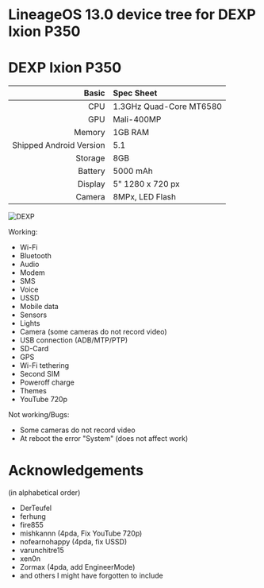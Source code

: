 # LineageOS 13.0 device tree for DEXP Ixion P350

DEXP Ixion P350
==============

Basic   | Spec Sheet
-------:|:-------------------------
CPU     | 1.3GHz Quad-Core MT6580
GPU     | Mali-400MP
Memory  | 1GB RAM
Shipped Android Version | 5.1
Storage | 8GB
Battery | 5000 mAh
Display | 5" 1280 x 720 px
Camera  | 8MPx, LED Flash

![DEXP](https://content2.onliner.by/catalog/device/main/28756eabf91d930d247cb06211958125.jpeg "DEXP Ixion P350 Tundra Black")

Working:
- Wi-Fi
- Bluetooth
- Audio
- Modem
- SMS
- Voice
- USSD
- Mobile data
- Sensors
- Lights
- Camera (some cameras do not record video)
- USB connection (ADB/MTP/PTP)
- SD-Card
- GPS
- Wi-Fi tethering
- Second SIM
- Poweroff charge
- Themes
- YouTube 720p

Not working/Bugs:
- Some cameras do not record video
- At reboot the error "System" (does not affect work)

# Acknowledgements

(in alphabetical order)

* DerTeufel
* ferhung
* fire855
* mishkannn (4pda, Fix YouTube 720p)
* nofearnohappy (4pda, fix USSD)
* varunchitre15
* xen0n
* Zormax (4pda, add EngineerMode)
* and others I might have forgotten to include
